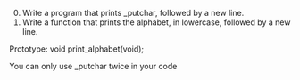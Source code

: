 0. Write a program that prints _putchar, followed by a new line.
1. Write a function that prints the alphabet, in lowercase, followed by a new line.



Prototype: void print_alphabet(void);

You can only use _putchar twice in your code
